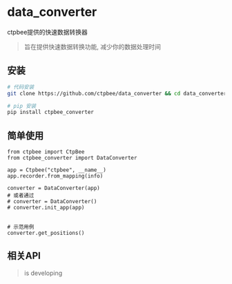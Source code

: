 # data_converter
ctpbee提供的快速数据转换器


> 旨在提供快速数据转换功能, 减少你的数据处理时间

## 安装
```bash 
# 代码安装
git clone https://github.com/ctpbee/data_converter && cd data_converter && python setup.py install 

# pip 安装
pip install ctpbee_converter

```


## 简单使用


```
from ctpbee import CtpBee
from ctpbee_converter import DataConverter

app = Ctpbee("ctpbee", __name__)
app.recorder.from_mapping(info)

converter = DataConverter(app)
# 或者通过
# converter = DataConverter()
# converter.init_app(app)


# 示范用例 
converter.get_positions()

```

## 相关API
> is developing 
